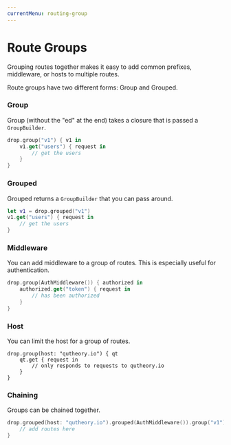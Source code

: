 ```yaml
---
currentMenu: routing-group
---
```


# Route Groups

Grouping routes together makes it easy to add common prefixes, middleware, or hosts to multiple routes.

Route groups have two different forms: Group and Grouped.

### Group

Group (without the "ed" at the end) takes a closure that is passed a `GroupBuilder`.

```swift
drop.group("v1") { v1 in
    v1.get("users") { request in
        // get the users
    }
}
```

### Grouped

Grouped returns a `GroupBuilder` that you can pass around.

```swift
let v1 = drop.grouped("v1")
v1.get("users") { request in
    // get the users
}
```

### Middleware

You can add middleware to a group of routes. This is especially useful for authentication.

```swift
drop.group(AuthMiddleware()) { authorized in 
    authorized.get("token") { request in
        // has been authorized
    }
}
```

### Host

You can limit the host for a group of routes.

```
drop.group(host: "qutheory.io") { qt
    qt.get { request in
        // only responds to requests to qutheory.io
    }
}
```

### Chaining

Groups can be chained together.

```swift
drop.grouped(host: "qutheory.io").grouped(AuthMiddleware()).group("v1") { authedSecureV1 in
    // add routes here
}
```


